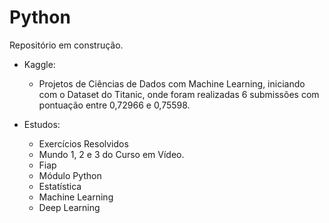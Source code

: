 # Python

Repositório em construção.

- Kaggle:
  * Projetos de Ciências de Dados com Machine Learning, iniciando com o Dataset do Titanic, onde foram realizadas 6 submissões com pontuação entre 0,72966 e 0,75598.

- Estudos:
  * Exercícios Resolvidos
  - Mundo 1, 2 e 3 do Curso em Vídeo.
  
  * Fiap
  - Módulo Python
  - Estatística
  - Machine Learning
  - Deep Learning
